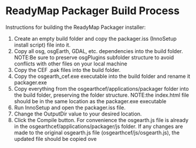 # ReadyMap Packager Build Process

Instructions for building the ReadyMap Packager installer:

1. Create an empty build folder and copy the packager.iss (InnoSetup install script) file into
it.
2. Copy all osg, osgEarth, GDAL, etc. dependencies into the build folder.
NOTE:​Be sure to preserve osgPlugins subfolder structure to avoid conflicts with other
files on your local machine
3. Copy the CEF .pak files into the build folder.
4. Copy the osgearth_cef.exe executable into the build folder and rename it packager.exe
5. Copy everything from the osgearth­cef/applications/packager folder into the build folder,
preserving the folder structure.
NOTE:​the index.html file should be in the same location as the packager.exe
executable
6. Run InnoSetup and open the packager.iss file.
7. Change the OutputDir value to your desired location.
8. Click the Compile button.
For convenience the osgearth.js file is already in the osgearth­cef/applications/packager/js
folder. If any changes are made to the original osgearth.js file (osgearth­cef/js/osgearth.js), the
updated file should be copied ove
